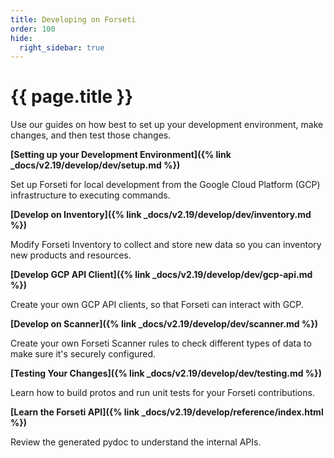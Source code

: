 ```yaml
---
title: Developing on Forseti
order: 100
hide:
  right_sidebar: true
---
```


# {{ page.title }}

Use our guides on how best to set up your development environment, make changes,
and then test those changes.

**[Setting up your Development Environment]({% link _docs/v2.19/develop/dev/setup.md %})**

Set up Forseti for local development from the Google Cloud Platform (GCP)
infrastructure to executing commands.

**[Develop on Inventory]({% link _docs/v2.19/develop/dev/inventory.md %})**

Modify Forseti Inventory to collect and store new data so you can inventory
new products and resources.

**[Develop GCP API Client]({% link _docs/v2.19/develop/dev/gcp-api.md %})**

Create your own GCP API clients, so that Forseti can interact with GCP.

**[Develop on Scanner]({% link _docs/v2.19/develop/dev/scanner.md %})**

Create your own Forseti Scanner rules to check different types of data to
make sure it's securely configured.

**[Testing Your Changes]({% link _docs/v2.19/develop/dev/testing.md %})**

Learn how to build protos and run unit tests for your Forseti contributions.

**[Learn the Forseti API]({% link _docs/v2.19/develop/reference/index.html %})**

Review the generated pydoc to understand the internal APIs.
